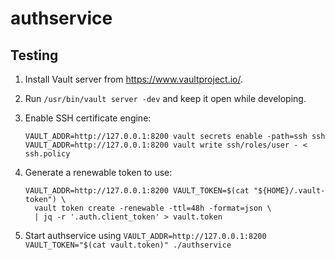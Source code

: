 # authservice

## Testing

 1. Install Vault server from https://www.vaultproject.io/.
 1. Run `/usr/bin/vault server -dev` and keep it open while developing.
 1. Enable SSH certificate engine:

    ```
    VAULT_ADDR=http://127.0.0.1:8200 vault secrets enable -path=ssh ssh
    VAULT_ADDR=http://127.0.0.1:8200 vault write ssh/roles/user - < ssh.policy
    ```

 1. Generate a renewable token to use:

    ```
    VAULT_ADDR=http://127.0.0.1:8200 VAULT_TOKEN=$(cat "${HOME}/.vault-token") \
      vault token create -renewable -ttl=48h -format=json \
      | jq -r '.auth.client_token' > vault.token

    ```
 1. Start authservice using `VAULT_ADDR=http://127.0.0.1:8200 VAULT_TOKEN="$(cat vault.token)" ./authservice`
